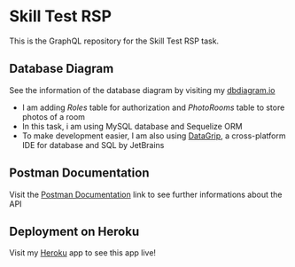 # Skill Test RSP

This is the GraphQL repository for the Skill Test RSP task.

## Database Diagram

See the information of the database diagram by visiting my [dbdiagram.io]

- I am adding _Roles_ table for authorization and _PhotoRooms_ table to store photos of a room
- In this task, i am using MySQL database and Sequelize ORM
- To make development easier, I am also using [DataGrip], a cross-platform IDE for database and SQL by JetBrains

## Postman Documentation

Visit the [Postman Documentation] link to see further informations about the API

## Deployment on Heroku

Visit my [Heroku] app to see this app live!

[heroku]: https://rsp-test-graphql.herokuapp.com/rsp-graphql/
[dbdiagram.io]: https://dbdiagram.io/d/6016576e80d742080a3882c8
[datagrip]: https://www.jetbrains.com/datagrip/
[postman documentation]: https://documenter.getpostman.com/view/14039041/TW73FmHJ
